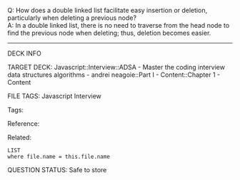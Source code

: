 Q: How does a double linked list facilitate easy insertion or deletion, particularly when deleting a previous node?  
A: In a double linked list, there is no need to traverse from the head node to find the previous node when deleting; thus, deletion becomes easier.


---

DECK INFO

TARGET DECK: Javascript::Interview::ADSA - Master the coding interview data structures algorithms - andrei neagoie::Part I - Content::Chapter 1 - Content

FILE TAGS: Javascript Interview

Tags:

Reference:

Related:

```dataview
LIST
where file.name = this.file.name
```

QUESTION STATUS: Safe to store